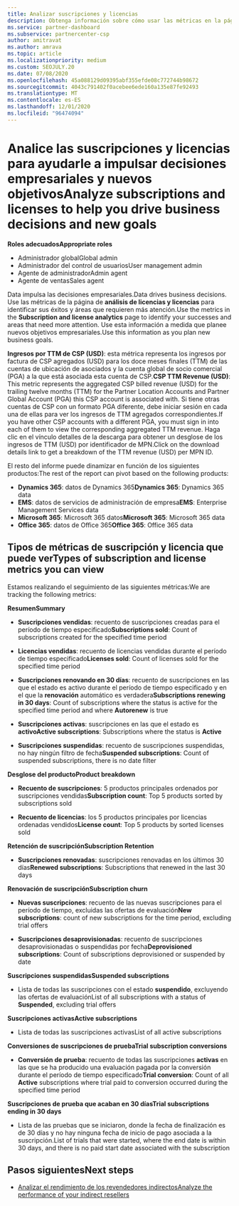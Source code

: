 ```yaml
---
title: Analizar suscripciones y licencias
description: Obtenga información sobre cómo usar las métricas en la página de análisis de licencias y suscripción para identificar sus éxitos y áreas que requieren más atención.
ms.service: partner-dashboard
ms.subservice: partnercenter-csp
author: amitravat
ms.author: amrava
ms.topic: article
ms.localizationpriority: medium
ms.custom: SEOJULY.20
ms.date: 07/08/2020
ms.openlocfilehash: 45a088129d09395abf355efde08c772744b98672
ms.sourcegitcommit: 4043c791402f0acebee6ede160a135e87fe92493
ms.translationtype: MT
ms.contentlocale: es-ES
ms.lasthandoff: 12/01/2020
ms.locfileid: "96474094"
---
```

# <a name="analyze-subscriptions-and-licenses-to-help-you-drive-business-decisions-and-new-goals"></a><span data-ttu-id="c0387-103">Analice las suscripciones y licencias para ayudarle a impulsar decisiones empresariales y nuevos objetivos</span><span class="sxs-lookup"><span data-stu-id="c0387-103">Analyze subscriptions and licenses to help you drive business decisions and new goals</span></span>

<span data-ttu-id="c0387-104">**Roles adecuados**</span><span class="sxs-lookup"><span data-stu-id="c0387-104">**Appropriate roles**</span></span>

- <span data-ttu-id="c0387-105">Administrador global</span><span class="sxs-lookup"><span data-stu-id="c0387-105">Global admin</span></span>
- <span data-ttu-id="c0387-106">Administrador del control de usuarios</span><span class="sxs-lookup"><span data-stu-id="c0387-106">User management admin</span></span>
- <span data-ttu-id="c0387-107">Agente de administrador</span><span class="sxs-lookup"><span data-stu-id="c0387-107">Admin agent</span></span>
- <span data-ttu-id="c0387-108">Agente de ventas</span><span class="sxs-lookup"><span data-stu-id="c0387-108">Sales agent</span></span>

<span data-ttu-id="c0387-109">Data impulsa las decisiones empresariales.</span><span class="sxs-lookup"><span data-stu-id="c0387-109">Data drives business decisions.</span></span> <span data-ttu-id="c0387-110">Use las métricas de la página de **análisis de licencias y licencias** para identificar sus éxitos y áreas que requieren más atención.</span><span class="sxs-lookup"><span data-stu-id="c0387-110">Use the metrics in the **Subscription and license analytics** page to identify your successes and areas that need more attention.</span></span> <span data-ttu-id="c0387-111">Use esta información a medida que planee nuevos objetivos empresariales.</span><span class="sxs-lookup"><span data-stu-id="c0387-111">Use this information as you plan new business goals.</span></span>

<span data-ttu-id="c0387-112">**Ingresos por TTM de CSP (USD)**: esta métrica representa los ingresos por factura de CSP agregados (USD) para los doce meses finales (TTM) de las cuentas de ubicación de asociados y la cuenta global de socio comercial (PGA) a la que está asociada esta cuenta de CSP.</span><span class="sxs-lookup"><span data-stu-id="c0387-112">**CSP TTM Revenue (USD)**: This metric represents the aggregated CSP billed revenue (USD) for the trailing twelve months (TTM) for the Partner Location Accounts and Partner Global Account (PGA) this CSP account is associated with.</span></span> <span data-ttu-id="c0387-113">Si tiene otras cuentas de CSP con un formato PGA diferente, debe iniciar sesión en cada una de ellas para ver los ingresos de TTM agregados correspondientes.</span><span class="sxs-lookup"><span data-stu-id="c0387-113">If you have other CSP accounts with a different PGA, you must sign in into each of them to view the corresponding aggregated TTM revenue.</span></span>  <span data-ttu-id="c0387-114">Haga clic en el vínculo detalles de la descarga para obtener un desglose de los ingresos de TTM (USD) por identificador de MPN.</span><span class="sxs-lookup"><span data-stu-id="c0387-114">Click on the download details link to get a breakdown of the TTM revenue (USD) per MPN ID.</span></span>

<span data-ttu-id="c0387-115">El resto del informe puede dinamizar en función de los siguientes productos:</span><span class="sxs-lookup"><span data-stu-id="c0387-115">The rest of the report can pivot based on the following products:</span></span>

 - <span data-ttu-id="c0387-116">**Dynamics 365**: datos de Dynamics 365</span><span class="sxs-lookup"><span data-stu-id="c0387-116">**Dynamics 365**: Dynamics 365 data</span></span>  
 - <span data-ttu-id="c0387-117">**EMS**: datos de servicios de administración de empresa</span><span class="sxs-lookup"><span data-stu-id="c0387-117">**EMS**: Enterprise Management Services data</span></span>  
 - <span data-ttu-id="c0387-118">**Microsoft 365**: Microsoft 365 datos</span><span class="sxs-lookup"><span data-stu-id="c0387-118">**Microsoft 365**: Microsoft 365 data</span></span>  
 - <span data-ttu-id="c0387-119">**Office 365**: datos de Office 365</span><span class="sxs-lookup"><span data-stu-id="c0387-119">**Office 365**: Office 365 data</span></span>  


## <a name="types-of-subscription-and-license-metrics-you-can-view"></a><span data-ttu-id="c0387-120">Tipos de métricas de suscripción y licencia que puede ver</span><span class="sxs-lookup"><span data-stu-id="c0387-120">Types of subscription and license metrics you can view</span></span>

<span data-ttu-id="c0387-121">Estamos realizando el seguimiento de las siguientes métricas:</span><span class="sxs-lookup"><span data-stu-id="c0387-121">We are tracking the following metrics:</span></span>

<span data-ttu-id="c0387-122">**Resumen**</span><span class="sxs-lookup"><span data-stu-id="c0387-122">**Summary**</span></span>  
 - <span data-ttu-id="c0387-123">**Suscripciones vendidas**: recuento de suscripciones creadas para el período de tiempo especificado</span><span class="sxs-lookup"><span data-stu-id="c0387-123">**Subscriptions sold**: Count of subscriptions created for the specified time period</span></span>  
  
 - <span data-ttu-id="c0387-124">**Licencias vendidas**: recuento de licencias vendidas durante el período de tiempo especificado</span><span class="sxs-lookup"><span data-stu-id="c0387-124">**Licenses sold**: Count of licenses sold for the specified time period</span></span>  
  
 - <span data-ttu-id="c0387-125">**Suscripciones renovando en 30 días**: recuento de suscripciones en las que el estado es activo durante el período de tiempo especificado y en el que la **renovación** automático es verdadera</span><span class="sxs-lookup"><span data-stu-id="c0387-125">**Subscriptions renewing in 30 days**: Count of subscriptions where the status is active for the specified time period and where **Autorenew** is true</span></span>
 
 - <span data-ttu-id="c0387-126">**Suscripciones activas**: suscripciones en las que el estado es **activo**</span><span class="sxs-lookup"><span data-stu-id="c0387-126">**Active subscriptions**: Subscriptions where the status is **Active**</span></span>  
 
 - <span data-ttu-id="c0387-127">**Suscripciones suspendidas**: recuento de suscripciones suspendidas, no hay ningún filtro de fecha</span><span class="sxs-lookup"><span data-stu-id="c0387-127">**Suspended subscriptions**: Count of suspended subscriptions, there is no date filter</span></span>  

<span data-ttu-id="c0387-128">**Desglose del producto**</span><span class="sxs-lookup"><span data-stu-id="c0387-128">**Product breakdown**</span></span>
  
 - <span data-ttu-id="c0387-129">**Recuento de suscripciones**: 5 productos principales ordenados por suscripciones vendidas</span><span class="sxs-lookup"><span data-stu-id="c0387-129">**Subscription count**: Top 5 products sorted by subscriptions sold</span></span>  
 
 - <span data-ttu-id="c0387-130">**Recuento de licencias**: los 5 productos principales por licencias ordenadas vendidos</span><span class="sxs-lookup"><span data-stu-id="c0387-130">**License count**: Top 5 products by sorted licenses sold</span></span>

<span data-ttu-id="c0387-131">**Retención de suscripción**</span><span class="sxs-lookup"><span data-stu-id="c0387-131">**Subscription Retention**</span></span>

 - <span data-ttu-id="c0387-132">**Suscripciones renovadas**: suscripciones renovadas en los últimos 30 días</span><span class="sxs-lookup"><span data-stu-id="c0387-132">**Renewed subscriptions**: Subscriptions that renewed in the last 30 days</span></span>  

<span data-ttu-id="c0387-133">**Renovación de suscripción**</span><span class="sxs-lookup"><span data-stu-id="c0387-133">**Subscription churn**</span></span>  
 - <span data-ttu-id="c0387-134">**Nuevas suscripciones**: recuento de las nuevas suscripciones para el período de tiempo, excluidas las ofertas de evaluación</span><span class="sxs-lookup"><span data-stu-id="c0387-134">**New subscriptions**: count of new subscriptions for the time period, excluding trial offers</span></span>  
 
 - <span data-ttu-id="c0387-135">**Suscripciones desaprovisionadas**: recuento de suscripciones desaprovisionadas o suspendidas por fecha</span><span class="sxs-lookup"><span data-stu-id="c0387-135">**Deprovisioned subscriptions**: Count of subscriptions deprovisioned or suspended by date</span></span>  

<span data-ttu-id="c0387-136">**Suscripciones suspendidas**</span><span class="sxs-lookup"><span data-stu-id="c0387-136">**Suspended subscriptions**</span></span> 
 
 - <span data-ttu-id="c0387-137">Lista de todas las suscripciones con el estado **suspendido**, excluyendo las ofertas de evaluación</span><span class="sxs-lookup"><span data-stu-id="c0387-137">List of all subscriptions with a status of **Suspended**, excluding trial offers</span></span>  
  
<span data-ttu-id="c0387-138">**Suscripciones activas**</span><span class="sxs-lookup"><span data-stu-id="c0387-138">**Active subscriptions**</span></span>

 - <span data-ttu-id="c0387-139">Lista de todas las suscripciones activas</span><span class="sxs-lookup"><span data-stu-id="c0387-139">List of all active subscriptions</span></span>  

<span data-ttu-id="c0387-140">**Conversiones de suscripciones de prueba**</span><span class="sxs-lookup"><span data-stu-id="c0387-140">**Trial subscription conversions**</span></span>  

 - <span data-ttu-id="c0387-141">**Conversión de prueba**: recuento de todas las suscripciones **activas** en las que se ha producido una evaluación pagada por la conversión durante el período de tiempo especificado</span><span class="sxs-lookup"><span data-stu-id="c0387-141">**Trial conversion**: Count of all **Active** subscriptions where trial paid to conversion occurred during the specified time period</span></span>  

<span data-ttu-id="c0387-142">**Suscripciones de prueba que acaban en 30 días**</span><span class="sxs-lookup"><span data-stu-id="c0387-142">**Trial subscriptions ending in 30 days**</span></span>  

 - <span data-ttu-id="c0387-143">Lista de las pruebas que se iniciaron, donde la fecha de finalización es de 30 días y no hay ninguna fecha de inicio de pago asociada a la suscripción.</span><span class="sxs-lookup"><span data-stu-id="c0387-143">List of trials that were started, where the end date is within 30 days, and there is no paid start date associated with the subscription</span></span>  

## <a name="next-steps"></a><span data-ttu-id="c0387-144">Pasos siguientes</span><span class="sxs-lookup"><span data-stu-id="c0387-144">Next steps</span></span>

- [<span data-ttu-id="c0387-145">Analizar el rendimiento de los revendedores indirectos</span><span class="sxs-lookup"><span data-stu-id="c0387-145">Analyze the performance of your indirect resellers</span></span>](analyze-indirect-resellers.md)